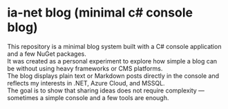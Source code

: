 # ia-net blog (minimal c# console blog)

This repository is a minimal blog system built with a C# console application and a few NuGet packages.  
It was created as a personal experiment to explore how simple a blog can be without using heavy frameworks or CMS platforms.  
The blog displays plain text or Markdown posts directly in the console and reflects my interests in .NET, Azure Cloud, and MSSQL.  
The goal is to show that sharing ideas does not require complexity — sometimes a simple console and a few tools are enough.  
